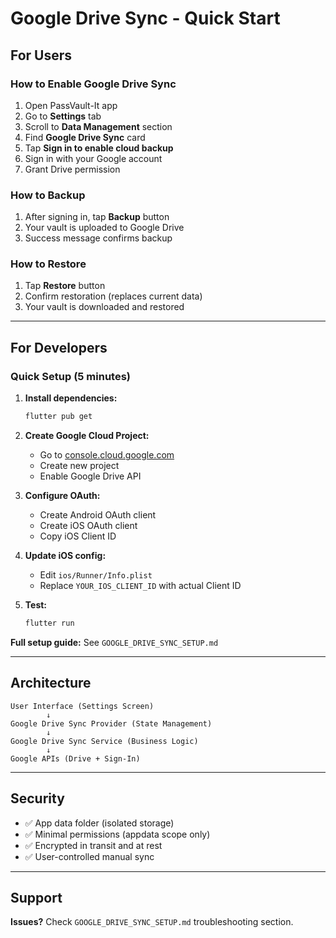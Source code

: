 # Google Drive Sync - Quick Start

## For Users

### How to Enable Google Drive Sync

1. Open PassVault-It app
2. Go to **Settings** tab
3. Scroll to **Data Management** section
4. Find **Google Drive Sync** card
5. Tap **Sign in to enable cloud backup**
6. Sign in with your Google account
7. Grant Drive permission

### How to Backup

1. After signing in, tap **Backup** button
2. Your vault is uploaded to Google Drive
3. Success message confirms backup

### How to Restore

1. Tap **Restore** button
2. Confirm restoration (replaces current data)
3. Your vault is downloaded and restored

---

## For Developers

### Quick Setup (5 minutes)

1. **Install dependencies:**
   ```bash
   flutter pub get
   ```

2. **Create Google Cloud Project:**
   - Go to [console.cloud.google.com](https://console.cloud.google.com)
   - Create new project
   - Enable Google Drive API

3. **Configure OAuth:**
   - Create Android OAuth client
   - Create iOS OAuth client
   - Copy iOS Client ID

4. **Update iOS config:**
   - Edit `ios/Runner/Info.plist`
   - Replace `YOUR_IOS_CLIENT_ID` with actual Client ID

5. **Test:**
   ```bash
   flutter run
   ```

**Full setup guide:** See `GOOGLE_DRIVE_SYNC_SETUP.md`

---

## Architecture

```
User Interface (Settings Screen)
        ↓
Google Drive Sync Provider (State Management)
        ↓
Google Drive Sync Service (Business Logic)
        ↓
Google APIs (Drive + Sign-In)
```

---

## Security

- ✅ App data folder (isolated storage)
- ✅ Minimal permissions (appdata scope only)
- ✅ Encrypted in transit and at rest
- ✅ User-controlled manual sync

---

## Support

**Issues?** Check `GOOGLE_DRIVE_SYNC_SETUP.md` troubleshooting section.
